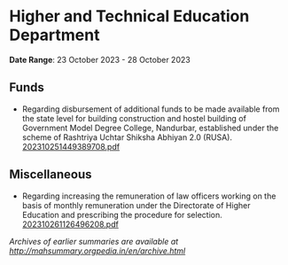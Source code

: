 # Higher and Technical Education Department

**Date Range**: 23 October 2023 - 28 October 2023


## Funds
- Regarding disbursement of additional funds to be made available from the state level for building construction and hostel building of Government Model Degree College, Nandurbar, established under the scheme of Rashtriya Uchtar Shiksha Abhiyan 2.0 (RUSA).\
  [202310251449389708.pdf](https://gr.maharashtra.gov.in/Site/Upload/Government%20Resolutions/English/202310251449389708.pdf)

## Miscellaneous
- Regarding increasing the remuneration of law officers working on the basis of monthly remuneration under the Directorate of Higher Education and prescribing the procedure for selection.\
  [202310261126496208.pdf](https://gr.maharashtra.gov.in/Site/Upload/Government%20Resolutions/English/202310261126496208.pdf)


*Archives of earlier summaries are available at http://mahsummary.orgpedia.in/en/archive.html*